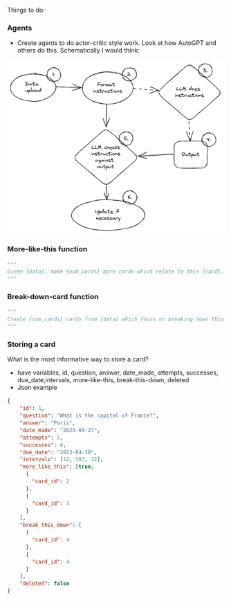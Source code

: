
Things to do:

### Agents
- Create agents to do actor-critic style work. Look at how AutoGPT and others do this. Schematically I would think:

![Example image](./images/agents.png "An example image")

### More-like-this function
```python
"""
Given {data}, make {num_cards} more cards which relate to this {card}. Here is an example {more_like_this_example}.
"""
```

### Break-down-card function
```python
"""
Create {num_cards} cards from {data} which focus on breaking down this {card} into smaller pieces. Here is an {break_down_card_example}.
"""
```

### Storing a card
What is the most informative way to store a card?
- have variables, id, question, answer, date_made, attempts, successes, due_date,intervals, more-like-this, break-this-down, deleted
- Json example

```json
{
    "id": 1,
    "question": "What is the capital of France?",
    "answer": "Paris",
    "date_made": "2023-04-27",
    "attempts": 5,
    "successes": 4,
    "due_date": "2023-04-30",
    "intervals": [12, 383, 12],
    "more_like_this": [true, 
      {
        "card_id": 2
      },
      {
        "card_id": 3
      }
    ],
    "break_this_down": [
      {
        "card_id": 4
      },
      {
        "card_id": 4
      }
    ],
    "deleted": false
}
```
